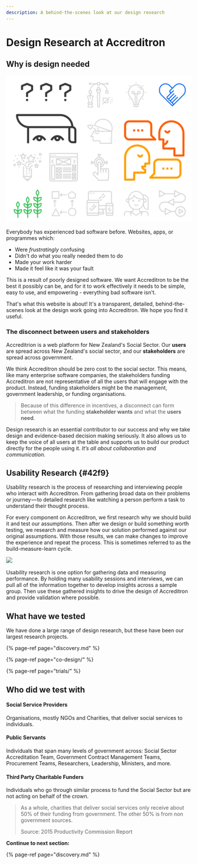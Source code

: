 ```yaml
---
description: A behind-the-scenes look at our design research
---
```


# Design Research at Accreditron

## Why is design needed

![](.gitbook/assets/design.png)

Everybody has experienced bad software before. Websites, apps, or programmes which:

* Were _frustratingly_ confusing
* Didn't do what you really needed them to do
* Made your work harder
* Made it feel like it was your fault

This is a result of poorly designed software. We want Accreditron to be the best it possibly can be, and for it to work effectively it needs to be simple, easy to use, and empowering - everything bad software isn't. 

That's what this website is about! It's a transparent, detailed, behind-the-scenes look at the design work going into Accreditron. We hope you find it useful. 

### The disconnect between users and stakeholders

Accreditrion is a web platform for New Zealand's Social Sector. Our **users** are spread across New Zealand's social sector, and our **stakeholders** are spread across government.  
  
We think Accreditron should be zero cost to the social sector. This means, like many enterprise software companies, the stakeholders funding Accreditron are not representative of all the users that will engage with the product. Instead, funding stakeholders might be the management, government leadership, or funding organisations. 

> Because of this difference in incentives, a disconnect can form between what the funding **stakeholder wants** and what the **users need**.

Design research is an essential contributor to our success and why we take design and evidence-based decision making seriously. It also allows us to keep the voice of all users at the table and supports us to build our product directly for the people using it. _It’s all about collaboration and communication._

## Usability Research {#42f9}

Usability research is the process of researching and interviewing people who interact with Accreditron. From gathering broad data on their problems or journey — to detailed research like watching a person perform a task to understand their thought process.

For every component on Accreditron, we first research why we should build it and test our assumptions. Then after we design or build something worth testing, we research and measure how our solution performed against our original assumptions. With those results, we can make changes to improve the experience and repeat the process. This is sometimes referred to as the build-measure-learn cycle.

![](https://cdn-images-1.medium.com/max/800/1*IHae_uwct5UsvaxhAOfMxg.png)

Usability research is one option for gathering data and measuring performance. By holding many usability sessions and interviews, we can pull all of the information together to develop insights across a sample group. Then use these gathered insights to drive the design of Accreditron and provide validation where possible.

## What have we tested

We have done a large range of design research, but these have been our largest research projects. 

{% page-ref page="discovery.md" %}

{% page-ref page="co-design/" %}

{% page-ref page="trials/" %}

## Who did we test with

#### Social Service Providers

Organisations, mostly NGOs and Charities, that deliver social services to individuals.

#### Public Servants 

Individuals that span many levels of government across: Social Sector Accreditation Team, Government Contract Management Teams, Procurement Teams, Researchers, Leadership, Ministers, and more.

#### Third Party Charitable Funders

Individuals who go through similar process to fund the Social Sector but are not acting on behalf of the crown.

> As a whole, charities that deliver social services only receive about 50% of their funding from government. The other 50% is from non government sources.
>
> Source: 2015 Productivity Commission Report





**Continue to next section:**

{% page-ref page="discovery.md" %}



